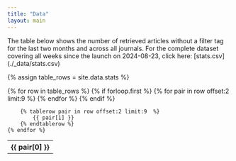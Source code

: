 ```yaml
---
title: "Data"
layout: main
---
```


<div class="container">
<p>The table below shows the number of retrieved articles without a filter tag for the last two months and across all journals. For the complete dataset covering all weeks since the launch on 2024-08-23, click here: [stats.csv](./_data/stats.csv)</p>

{% assign table_rows = site.data.stats %}

<table class="table table-hover table-sm">
    {% for row in table_rows %}
        {% if forloop.first %}
            <tr>
                {% for pair in row offset:2 limit:9 %}
                    <th>
                        {{ pair[0] }}
                    </th>
                {% endfor %}
            </tr>
        {% endif %}

        {% tablerow pair in row offset:2 limit:9  %}
            {{ pair[1] }}
        {% endtablerow %}
    {% endfor %}
</table>
</div>